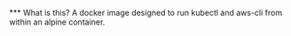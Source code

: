 *** What is this?
A docker image designed to run kubectl and aws-cli from within an alpine container.


